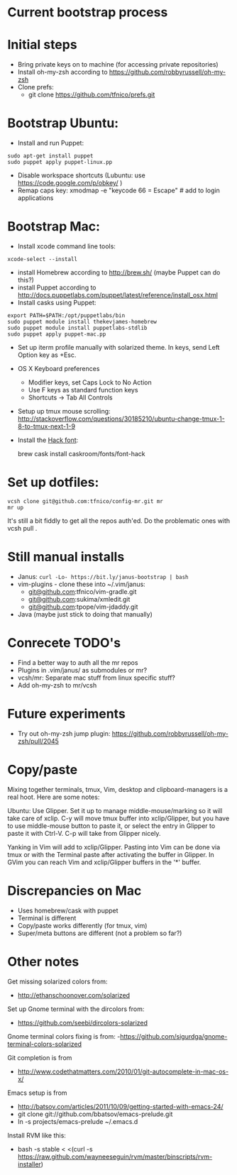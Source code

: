 Current bootstrap process
=========================

# Initial steps

* Bring private keys on to machine (for accessing private repositories)
* Install oh-my-zsh according to https://github.com/robbyrussell/oh-my-zsh
* Clone prefs:
    - git clone https://github.com/tfnico/prefs.git

# Bootstrap Ubuntu:

* Install and run Puppet:
```
sudo apt-get install puppet
sudo puppet apply puppet-linux.pp
```

* Disable workspace shortcuts (Lubuntu: use https://code.google.com/p/obkey/ )
* Remap caps key: xmodmap -e "keycode 66 = Escape" # add to login applications

# Bootstrap Mac:

* Install xcode command line tools:

```
xcode-select --install
```

* install Homebrew according to http://brew.sh/ (maybe Puppet can do this?)
* install Puppet according to http://docs.puppetlabs.com/puppet/latest/reference/install_osx.html
* Install casks using Puppet:
```
export PATH=$PATH:/opt/puppetlabs/bin
sudo puppet module install thekevjames-homebrew
sudo puppet module install puppetlabs-stdlib
sudo puppet apply puppet-mac.pp
```
* Set up iterm profile manually with solarized theme. In keys, send Left Option key as +Esc.
* OS X Keyboard preferences 
  * Modifier keys, set Caps Lock to No Action
  * Use F keys as standard function keys
  * Shortcuts -> Tab All Controls
* Setup up tmux mouse scrolling: http://stackoverflow.com/questions/30185210/ubuntu-change-tmux-1-8-to-tmux-next-1-9
* Install the [Hack font](https://github.com/chrissimpkins/Hack#desktop-installation):

    brew cask install caskroom/fonts/font-hack

# Set up dotfiles:
```
vcsh clone git@github.com:tfnico/config-mr.git mr
mr up
```

It's still a bit fiddly to get all the repos auth'ed. Do the problematic ones with vcsh pull <repo name>.

Still manual installs
=====================
- Janus: `curl -Lo- https://bit.ly/janus-bootstrap | bash`
- vim-plugins - clone these into ~/.vim/janus:
    - git@github.com:tfnico/vim-gradle.git
    - git@github.com:sukima/xmledit.git
    - git@github.com:tpope/vim-jdaddy.git
- Java (maybe just stick to doing that manually)

Conrecete TODO's
================

* Find a better way to auth all the mr repos
* Plugins in .vim/janus/ as submodules or mr?
* vcsh/mr: Separate mac stuff from linux specific stuff?
* Add oh-my-zsh to mr/vcsh

Future experiments
==================
- Try out oh-my-zsh jump plugin: https://github.com/robbyrussell/oh-my-zsh/pull/2045

Copy/paste
==========
Mixing together terminals, tmux, Vim, desktop and clipboard-managers is
a real hoot. Here are some notes:

Ubuntu: Use Glipper. Set it up to manage middle-mouse/marking so it will
take care of xclip. C-y will move tmux buffer into xclip/Glipper, but
you have to use middle-mouse button to paste it, or select the entry in
Glipper to paste it with Ctrl-V. C-p will take from Glipper nicely.

Yanking in Vim will add to xclip/Glipper. Pasting into Vim can be done via
tmux or with the Terminal paste after activating the buffer in Glipper.
In GVim you can reach Vim and xclip/Glipper buffers in the '\*'
buffer.

Discrepancies on Mac
====================

* Uses homebrew/cask with puppet
* Terminal is different
* Copy/paste works differently (for tmux, vim)
* Super/meta buttons are different (not a problem so far?)

Other notes
===========

Get missing solarized colors from:
- http://ethanschoonover.com/solarized

Set up Gnome terminal with the dircolors from:
- https://github.com/seebi/dircolors-solarized

Gnome terminal colors fixing is from:
-https://github.com/sigurdga/gnome-terminal-colors-solarized

Git completion is from
- http://www.codethatmatters.com/2010/01/git-autocomplete-in-mac-os-x/

Emacs setup is from
- http://batsov.com/articles/2011/10/09/getting-started-with-emacs-24/
- git clone git://github.com/bbatsov/emacs-prelude.git
- ln -s projects/emacs-prelude ~/.emacs.d

Install RVM like this:
- bash -s stable < <(curl -s https://raw.github.com/wayneeseguin/rvm/master/binscripts/rvm-installer)
 

